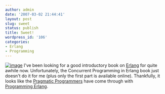```yaml
---
author: admin
date: '2007-03-02 21:44:41'
layout: post
slug: sweet
status: publish
title: Sweet!
wordpress_id: '106'
categories:
- Erlang
- Programming
---
```


[![image](http://seanmountcastle.com/wp-content/uploads/2007/03/jaerlang_medium.thumbnail.jpg)](http://pragmaticprogrammer.com/titles/jaerlang/index.html)
I've been looking for a good introductory book on
[Erlang](http://www.erlang.org/) for quite awhile now. Unfortunately,
the Concurrent Programming in Erlang book just doesn't do it for me
(plus only the first part is available online). Thankfully, it looks
like the [Pragmatic Programmers](http://pragmaticprogrammer.com/) have
come through with [Programming
Erlang](http://pragmaticprogrammer.com/titles/jaerlang/index.html).

